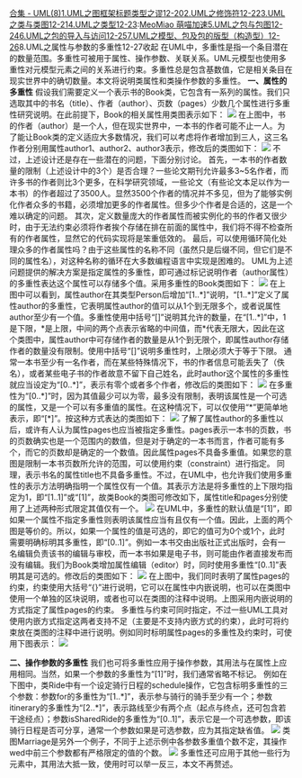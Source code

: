 [合集 \- UML(8\)](https://github.com)[1\.UML之图框架标题类型之谬12\-20](https://github.com/gtyan/p/18619626)[2\.UML之修饰符12\-22](https://github.com/gtyan/p/18621886)[3\.UML之类与类图12\-21](https://github.com/gtyan/p/18621006)[4\.UML之类型12\-23](https://github.com/gtyan/p/18623171):[MeoMiao 萌喵加速](https://biqumo.org)[5\.UML之包与包图12\-24](https://github.com/gtyan/p/18626429)[6\.UML之包的导入与访问12\-25](https://github.com/gtyan/p/18629408)[7\.UML之模型、包及包的版型（构造型）12\-26](https://github.com/gtyan/p/18631757)8\.UML之属性与参数的多重性12\-27收起
在UML中，多重性是指一个条目潜在的数量范围。多重性可被用于属性、操作参数、关联关系。UML元模型也使用多重性对元模型元素之间的关系进行约束。多重性总是包含基数值，它是相关条目在现实世界中的确切数量。本文将说明类属性和类操作参数的多重性。
**一、属性的多重性**
假设我们需要定义一个表示书的Book类，它包含有一系列的属性。我们只选取其中的书名（title）、作者（author）、页数（pages）少数几个属性进行多重性研究说明。在此前提下，Book的相关属性用类图表示如下：
![](https://img2024.cnblogs.com/blog/3579674/202412/3579674-20241227155949908-781410249.png)
在上图中，书的作者（author）是一个人，但在现实世界中，一本书的作者可能不止一人。为了能让Book类的定义适应大多数情况，我们可以考虑将作者增加到三人，这三名作者分别用属性author1、author2、author3表示，修改后的类图如下：
![](https://img2024.cnblogs.com/blog/3579674/202412/3579674-20241227160001811-1582024849.png)
不过，上述设计还是存在一些潜在的问题，下面分别讨论。
首先，一本书的作者数量的限制（上述设计中的3个）是否合理？一些论文期刊允许最多3\~5名作者，而许多书的作者则比3个更多，在科学研究领域，一些论文（有些论文本足以作为一本书）的作者超过了3500人。显然3500个作者的情况并不多见，但为了能够实例化作者众多的书籍，必须增加更多的作者属性。但多少个作者是合适的，这是一个难以确定的问题。
其次，定义数量庞大的作者属性而被实例化的书的作者又很少时，由于无法约束必须将作者挨个存储在排在前面的属性中，我们将不得不检查所有的作者属性，显然它的代码实现将是笨重低效的。
最后，可以使用循环简化处理众多的作者属性吗？由于这些属性的名称不同（虽然只是后缀不同，但它们是不同的属性名），对这种名称的循环在大多数编程语言中实现是困难的。
UML为上述问题提供的解决方案是指定属性的多重性，即可通过标记说明作者（author属性）的多重性表达这个属性可以存储多个值。采用多重性的Book类图如下：
![](https://img2024.cnblogs.com/blog/3579674/202412/3579674-20241227160020272-197490306.png)
在上图中可以看到，属性author在其类型Person后增加“\[1\..\*]”说明，“\[1\..\*]”定义了属性author的多重性，它表明属性author的值可以从1个到无限多个，或者说属性author至少有一个值。多重性使用中括号“\[]”说明其允许的数量，在“\[1\..\*]”中，1是下限，\*是上限，中间的两个点表示省略的中间值，而\*代表无限大，因此在这个类图中，属性author中可存储作者的数量是从1个到无限个，即属性author存储作者的数量没有限制。使用中括号“\[]”说明多重性时，上限必须大于等于下限。
通常一本书至少有一名作者，而在某些特殊情况下，书的作者信息可能丢失了（佚名），或者某些电子书的作者故意不留下自己姓名，此时author这个属性的多重性就应当设定为“\[0\..\*]”，表示有零个或者多个作者，修改后的类图如下：
![](https://img2024.cnblogs.com/blog/3579674/202412/3579674-20241227160044198-1474805087.png)
在多重性为“\[0\..\*]”时，因为其值最少可以为零，最多没有限制，表明该属性是一个可选的属性，又是一个可以有多重值的属性。在这种情况下，可以仅使用“\*”更简单地表示，即“\[\*]”。按这种方式表达的类图如下：
![](https://img2024.cnblogs.com/blog/3579674/202412/3579674-20241227160100534-137570772.png)
了解了属性author的多重性以后，或许有人认为属性pages也应当被指定多重性。pages表示一本书的页数，书的页数确实也是一个范围内的数值，但是对于确定的一本书而言，作者可能有多个，而它的页数却是确定的一个数值。因此属性pages不具备多重值。如果您的意图是限制一本书页数所允许的范围，可以使用约束（constraint）进行指定。
同理，表示书名的属性title也不具备多重性。不过，在UML中，也允许我们使用多重性的表示方法明确指明一个属性仅有一个值。其表示方法是将多重性的上下限均指定为1，即“\[1\..1]”或“\[1]”，故类Book的类图可修改如下，属性title和pages分别使用了上述两种形式限定其值仅有一个。
![](https://img2024.cnblogs.com/blog/3579674/202412/3579674-20241227160121513-409525085.png)
在UML中，多重性的默认值是“\[1]”，即如果一个属性不指定多重性则表明该属性应当有且仅有一个值。因此，上面的两个图是等价的。所以，如果一个属性的值是可选的，即它的值可为0个或1个，此时需要明确标明其多重性，即“\[0\..1]”。例如一本书交由出版社正式出版时，会有一名编辑负责该书的编辑与审校，而一本书如果是电子书，则可能由作者直接发布而没有编辑。我们为Book类增加属性编辑（editor）时，同时使用多重性“\[0\..1]”表明其是可选的。修改后的类图如下：
![](https://img2024.cnblogs.com/blog/3579674/202412/3579674-20241227160142373-1065414518.png)
在上图中，我们同时表明了属性pages的约束，约束使用大括号“{}”进行说明，它可以在属性中内嵌说明，也可以在类图中使用一个单独的区块说明，或者也可以在类图的注释中说明。上图采用内嵌说明的方式指定了属性pages的约束。
多重性与约束可同时指定，不过一些UML工具对使用内嵌方式指定这两者支持不足（主要是不支持内嵌方式的约束），此时可将约束放在类图的注释中进行说明。例如同时标明属性pages的多重性及约束时，可使用下图表示：
![](https://img2024.cnblogs.com/blog/3579674/202412/3579674-20241227160158750-2064677783.png)


**二、操作参数的多重性**
我们也可将多重性应用于操作参数，其用法与在属性上应用相同。当然，如果一个参数的多重性为“\[1]”时，我们通常省略不标记。
例如在下图中，类Ride中有一个设定骑行日程的schedule操作，它包含标明多重性的三个参数：参数for的多重性为“\[1\..\*]”，表示参与骑行的骑手至少有一个；参数itinerary的多重性为“\[2\..\*]”，表示路线至少有两个点（起点与终点，还可包含若干途经点）；参数isSharedRide的多重性为“\[0\..1]”，表示它是一个可选参数，即该骑行日程是否可分享，通常一个参数如果是可选参数，应为其指定缺省值。
![](https://img2024.cnblogs.com/blog/3579674/202412/3579674-20241227160217315-1318447439.png)
类图Marriage是另外一个例子，不同于上述示例中各参数多重值个数不定，其操作wed中前三个参数都有严格限定的值的个数。
![](https://img2024.cnblogs.com/blog/3579674/202412/3579674-20241227160231859-1516920772.png)
多重性还可应用于其他一些行为元素中，其用法大抵一致，使用时可以举一反三，本文不再赘述。


